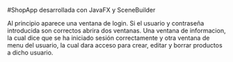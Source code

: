 #ShopApp desarrollada con JavaFX  y SceneBuilder

Al principio aparece una ventana de login.
Si el usuario y contraseña introducida son correctos abrira dos ventanas.
Una ventana de informacion, la cual dice que se ha iniciado sesión correctamente y otra ventana de menu del usuario, la cual dara acceso para crear, editar y borrar productos a dicho usuario. 
